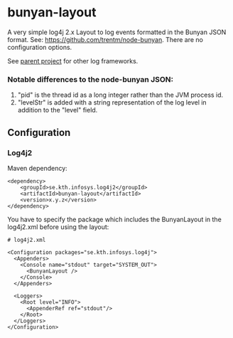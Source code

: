 # bunyan-layout

A very simple log4j 2.x Layout to log events formatted in the Bunyan JSON format.
See: https://github.com/trentm/node-bunyan. There are no configuration options.

See [parent project](../) for other log frameworks.

### Notable differences to the node-bunyan JSON:

1. "pid" is the thread id as a long integer rather than the JVM process id.
1. "levelStr" is added with a string representation of the log level in addition to the "level" field.

## Configuration

### Log4j2

Maven dependency:

```
<dependency>
    <groupId>se.kth.infosys.log4j2</groupId>
    <artifactId>bunyan-layout</artifactId>
    <version>x.y.z</version>
</dependency>
```

You have to specify the package which includes the BunyanLayout in the log4j2.xml before
using the layout:

```
# log4j2.xml

<Configuration packages="se.kth.infosys.log4j">
  <Appenders>
    <Console name="stdout" target="SYSTEM_OUT">
      <BunyanLayout />
    </Console>
  </Appenders>

  <Loggers>
    <Root level="INFO">
      <AppenderRef ref="stdout"/>
    </Root>
  </Loggers>
</Configuration>
```
